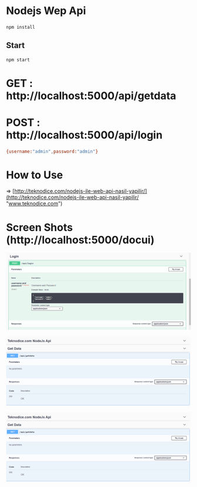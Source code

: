 # Nodejs Wep Api
```sh
npm install
```

## Start 
```sh
npm start
```

# GET : http://localhost:5000/api/getdata

# POST : http://localhost:5000/api/login
```sh
{username:"admin",password:"admin"}
```
# How to Use
=> [http://teknodice.com/nodejs-ile-web-api-nasil-yapilir/](http://teknodice.com/nodejs-ile-web-api-nasil-yapilir/ "www.teknodice.com")

# Screen Shots (http://localhost:5000/docui)

![ScreenShot1](https://raw.githubusercontent.com/oguzzarci/nodejswepapi/master/screenshots/1.png)

![ScreenShot2](https://raw.githubusercontent.com/oguzzarci/nodejswepapi/master/screenshots/2.png)

![ScreenShot2](https://raw.githubusercontent.com/oguzzarci/nodejswepapi/master/screenshots/3.png)